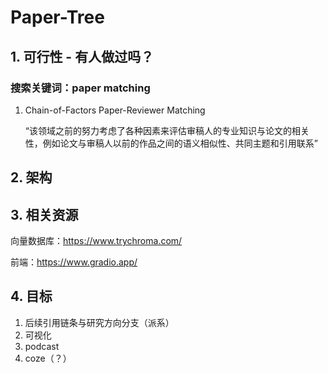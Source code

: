 # Paper-Tree
## 1. 可行性 - 有人做过吗？
### 搜索关键词：paper matching
1. Chain-of-Factors Paper-Reviewer Matching

   “该领域之前的努力考虑了各种因素来评估审稿人的专业知识与论文的相关性，例如论文与审稿人以前的作品之间的语义相似性、共同主题和引用联系”

## 2. 架构


## 3. 相关资源
向量数据库：https://www.trychroma.com/

前端：https://www.gradio.app/

## 4. 目标
1. 后续引用链条与研究方向分支（派系）
2. 可视化
3. podcast
4. coze（？）



